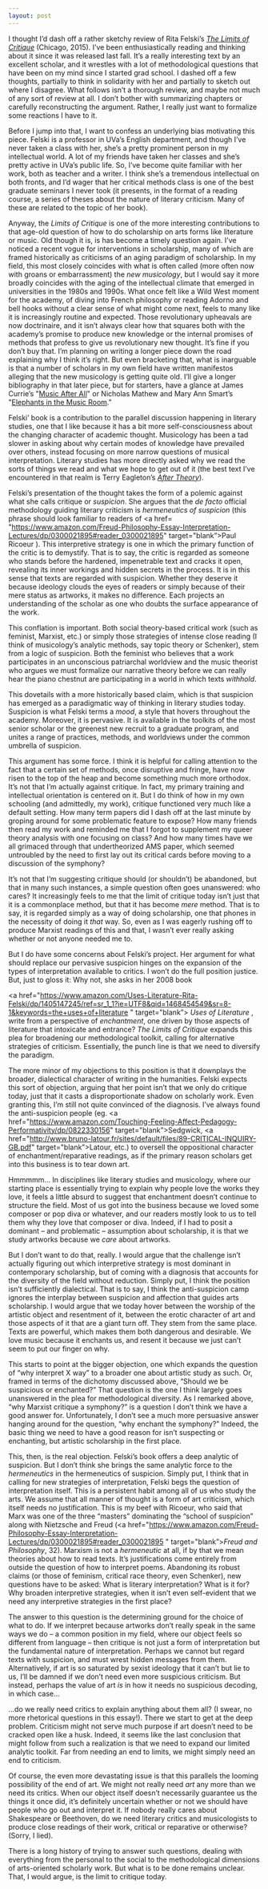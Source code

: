 ```yaml
---
layout: post
---
```


I thought I’d dash off a rather sketchy review of Rita Felski’s <a href="https://amzn.com/022629403X " target="blank"> *The Limits of Critique*</a> (Chicago, 2015). I’ve been enthusiastically reading and thinking about it since it was released last fall. It’s a really interesting text by an excellent scholar, and it wrestles with a lot of methodological questions that have been on my mind since I started grad school. I dashed off a few thoughts, partially to think in solidarity with her and partially to sketch out where I disagree. What follows isn’t a thorough review, and maybe not much of any sort of review at all. I don’t bother with summarizing chapters or carefully reconstructing the argument. Rather, I really just want to formalize some reactions I have to it.

Before I jump into that, I want to confess an underlying bias motivating this piece. Felski is a professor in UVa’s English department, and though I’ve never taken a class with her, she’s a pretty prominent person in my intellectual world. A lot of my friends have taken her classes and she’s pretty active in UVa’s public life. So, I’ve become quite familiar with her work, both as teacher and a writer. I think she’s a tremendous intellectual on both fronts, and I’d wager that her critical methods class is one of the best graduate seminars I never took (it presents, in the format of a reading course, a series of theses about the nature of literary criticism. Many of these are related to the topic of her book).

Anyway, the *Limits of Critique* is one of the more interesting contributions to that age-old question of how to do scholarship on arts forms like literature or music. Old though it is, is has become a timely question again. I’ve noticed a recent vogue for interventions in scholarship, many of which are framed historically as criticisms of an aging paradigm of scholarship. In my field, this most closely coincides with what is often called (more often now with groans or embarrassment) the *new musicology*, but I would say it more broadly coincides with the aging of the intellectual climate that emerged in universities in the 1980s and 1990s. What once felt like a Wild West moment for the academy, of diving into French philosophy or reading Adorno and bell hooks without a clear sense of what might come next, feels to many like it is increasingly routine and expected. Those revolutionary upheavals are now doctrinaire, and it isn’t always clear how that squares both with the academy’s promise to produce new knowledge or the internal promises of methods that profess to give us revolutionary new thought. It’s fine if you don’t buy that. I’m planning on writing a longer piece down the road explaining why I think it’s right. But even bracketing that, what is inarguable is that a number of scholars in my own field have written manifestos alleging that the new musicology is getting quite old. I’ll give a longer bibliography in that later piece, but for starters, have a glance at James Currie’s "<a href=" http://jams.ucpress.edu/content/62/1/145" target="blank">Music After All</a>" or Nicholas Mathew and Mary Ann Smart’s "<a href=" http://rep.ucpress.edu/content/132/1/61" target="blank">Elephants in the Music Room</a>."


Felski’ book is a contribution to the parallel discussion happening in literary studies, one that I like because it has a bit more self-consciousness about the changing character of academic thought. Musicology has been a tad slower in asking about why certain modes of knowledge have prevailed over others, instead focusing on more narrow questions of musical interpretation. Literary studies has more directly asked why we read the sorts of things we read and what we hope to get out of it (the best text I’ve encountered in that realm is Terry Eagleton’s <a href="https://amzn.com/0465017738" target="blank">*After Theory*</a>). 

Felski’s presentation of the thought takes the form of a polemic against what she calls critique or  *suspicion*. She argues that the *de facto* official methodology guiding literary criticism is *hermeneutics of suspicion* (this phrase should look familiar to readers of <a href= "https://www.amazon.com/Freud-Philosophy-Essay-Interpretation-Lectures/dp/0300021895#reader_0300021895" target="blank”>Paul Ricoeur </a>). This interpretive strategy is one in which the primary function of the critic is to demystify. That is to say, the critic is regarded as someone who stands before the hardened, impenetrable text and cracks it open, revealing its inner workings and hidden secrets in the process. It is in this sense that texts are regarded with suspicion. Whether they deserve it because ideology clouds the eyes of readers or simply because of their mere status as artworks, it makes no difference. Each projects an understanding of the scholar as one who doubts the surface appearance of the work.

This conflation is important. Both social theory-based critical work (such as feminist, Marxist, etc.) or simply those strategies of intense close reading (I think of musicology’s analytic methods, say topic theory or Schenker), stem from a logic of suspicion. Both the feminist who believes that a work participates in an unconscious patriarchal worldview and the music theorist who argues we must formalize our narrative theory before we can really hear the piano chestnut are participating in a world in which texts *withhold*.

This dovetails with a more historically based claim, which is that suspicion has emerged as a paradigmatic way of thinking in literary studies today. Suspicion is what Felski terms a *mood*, a style that hovers throughout the academy. Moreover, it is pervasive. It is available in the toolkits of the most senior scholar or the greenest new recruit to a graduate program, and unites a range of practices, methods, and worldviews under the common umbrella of suspicion.

This argument has some force. I think it is helpful for calling attention to the fact that a certain set of methods, once disruptive and fringe, have now risen to the top of the heap and become something much more orthodox. It’s not that I’m actually against critique. In fact, my primary training and intellectual orientation is centered on it. But I do think of how in my own schooling (and admittedly, my work), critique functioned very much like a default setting. How many term papers did I dash off at the last minute by groping around for some problematic feature to expose? How many friends then read my work and reminded me that I forgot to supplement my queer theory analysis with one focusing on class? And how many times have we all grimaced through that undertheorized AMS paper, which seemed untroubled by the need to first lay out its critical cards before moving to a discussion of the symphony?

It’s not that I’m suggesting critique should (or shouldn’t) be abandoned, but that in many such instances, a simple question often goes unanswered: who cares? It increasingly feels to me that the limit of critique today isn’t just that it is a commonplace method, but that it has become *mere* method. That is to say, it is regarded simply as a way of doing scholarship, one that phones in the necessity of doing it *that* way. So, even as I was eagerly rushing off to produce Marxist readings of this and that, I wasn’t ever really asking whether or not anyone needed me to.

But I do have some concerns about Felski’s project. Her argument for what should replace our pervasive suspicion hinges on the expansion of the types of interpretation available to critics. I won’t do the full position justice. But, just to gloss it: Why not, she asks in her 2008 book 

<a href="https://www.amazon.com/Uses-Literature-Rita-Felski/dp/1405147245/ref=sr_1_1?ie=UTF8&qid=1468454549&sr=8-1&keywords=the+uses+of+literature " target="blank”> *Uses of Literature* </a>, write from a perspective of *enchantment*, one driven by those aspects of literature that intoxicate and entrance? *The Limits of Critique* expands this plea for broadening our methodological toolkit, calling for alternative strategies of criticism. Essentially, the punch line is that we need to diversify the paradigm.

The more minor of my objections to this position is that it downplays the broader, dialectical character of writing in the humanities. Felski expects this sort of objection, arguing that her point isn’t that we only do critique today, just that it casts a disproportionate shadow on scholarly work. Even granting this, I’m still not quite convinced of the diagnosis. I’ve always found the anti-suspicion people (eg. <a href="https://www.amazon.com/Touching-Feeling-Affect-Pedagogy-Performativity/dp/0822330156" target="blank”>Sedgwick</a>, <a href="http://www.bruno-latour.fr/sites/default/files/89-CRITICAL-INQUIRY-GB.pdf" target="blank”>Latour</a>, etc.) to oversell the oppositional character of enchantment/reparative readings, as if the primary reason scholars get into this business is to tear down art.

Hmmmmm... In disciplines like literary studies and musicology, where our starting place is essentially trying to explain why people love the works they love, it feels a little absurd to suggest that enchantment doesn’t continue to structure the field. Most of us got into the business because we loved some composer or pop diva or whatever, and our readers mostly look to us to tell them why they love that composer or diva. Indeed, if I had to posit a dominant – and problematic – assumption about scholarship, it is that we study artworks because we *care* about artworks.

 But I don’t want to do that, really. I would argue that the challenge isn’t actually figuring out which interpretive strategy is most dominant in contemporary scholarship, but of coming with a diagnosis that accounts for the diversity of the field without reduction. Simply put, I think the position isn’t sufficiently dialectical. That is to say, I think the anti-suspicion camp ignores the interplay between suspicion and affection that guides arts scholarship. I would argue that we today hover between the worship of the artistic object and resentment of it, between the erotic character of art and those aspects of it that are a giant turn off. They stem from the same place. Texts are powerful, which makes them both dangerous and desirable. We love music because it enchants us, and resent it because we just can’t seem to put our finger on why.

This starts to point at the bigger objection, one which expands the question of “why interpret X way” to a broader one about artistic study as such. Or, framed in terms of the dichotomy discussed above, “Should we be suspicious or enchanted?” That question is the one I think largely goes unanswered in the plea for methodological diversity. As I remarked above, “why Marxist critique a symphony?” is a question I don’t think we have a good answer for. Unfortunately, I don’t see a much more persuasive answer hanging around for the question, “why enchant the symphony?” Indeed, the basic thing we need to have a good reason for isn’t suspecting or enchanting, but artistic scholarship in the first place.

This, then, is the real objection. Felski’s book offers a deep analytic of suspicion. But I don’t think she brings the same analytic force to the *hermeneutics* in the hermeneutics of suspicion. Simply put, I think that in calling for new strategies of interpretation, Felski begs the question of interpretation itself. This is a persistent habit among all of us who study the arts. We assume that all manner of thought is a form of art criticism, which itself needs no justification. This is my beef with Ricoeur, who said that Marx was one of the three “masters” dominating the “school of suspicion” along with Nietzsche and Freud (<a href="https://www.amazon.com/Freud-Philosophy-Essay-Interpretation-Lectures/dp/0300021895#reader_0300021895
" target="blank”>*Freud and Philosophy*, 32</a>). Marxism is not a *hermeneutic* at all, if by that we mean theories about how to read texts. It’s justifications come entirely from outside the question of how to interpret poems. Abandoning its robust claims (or those of feminism, critical race theory, even Schenker), new questions have to be asked: What is literary interpretation? What is it for? Why broaden interpretive strategies, when it isn’t even self-evident that we need any interpretive strategies in the first place?

The answer to this question is the determining ground for the choice of what to do. If we interpret because artworks don’t really speak in the same ways we do – a common position in my field, where our object feels so different from language – then critique is not just a form of interpretation but the fundamental nature of interpretation. Perhaps we cannot but regard texts with suspicion, and must wrest hidden messages from them. Alternatively, if art is so saturated by sexist ideology that it can’t but lie to us, I’ll be damned if we don’t need even more suspicious criticism. But instead, perhaps the value of art *is* in how it needs no suspicious decoding, in which case…

…do we really need critics to explain anything about them all? (I swear, no more rhetorical questions in this essay!). There we start to get at the deep problem. Criticism might not serve much purpose if art doesn’t need to be cracked open like a husk. Indeed, it seems like the last conclusion that might follow from such a realization is that we need to expand our limited analytic toolkit. Far from needing an end to limits, we might simply need an end to criticism.

Of course, the even more devastating issue is that this parallels the looming possibility of the end of art. We might not really need *art* any more than we need its critics. When our object itself doesn’t necessarily guarantee us the things it once did, it’s definitely uncertain whether or not we should have people who go out and interpret it. If nobody really cares about Shakespeare or Beethoven, do we need literary critics and musicologists to produce close readings of their work, critical or reparative or otherwise? (Sorry, I lied).

There is a long history of trying to answer such questions, dealing with everything from the personal to the social to the methodological dimensions of arts-oriented scholarly work. But what is to be done remains unclear. That, I would argue, is the limit to critique today.
